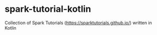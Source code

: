 # spark-tutorial-kotlin
Collection of Spark Tutorials (https://sparktutorials.github.io/) written in Kotlin
